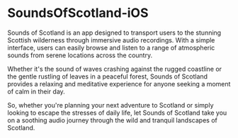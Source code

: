 # SoundsOfScotland-iOS
 
Sounds of Scotland is an app designed to transport users to the stunning Scottish wilderness through immersive audio recordings. With a simple interface, users can easily browse and listen to a range of atmospheric sounds from serene locations across the country. 

Whether it's the sound of waves crashing against the rugged coastline or the gentle rustling of leaves in a peaceful forest, Sounds of Scotland provides a relaxing and meditative experience for anyone seeking a moment of calm in their day. 

So, whether you're planning your next adventure to Scotland or simply looking to escape the stresses of daily life, let Sounds of Scotland take you on a soothing audio journey through the wild and tranquil landscapes of Scotland.
